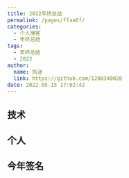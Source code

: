 ```yaml
---
title: 2022年终总结
permalink: /pages/ffaa6f/
categories: 
  - 个人博客
  - 年终总结
tags: 
  - 年终总结
  - 2022
author: 
  name: 执迷
  link: https://github.com/1208340028
date: 2022-05-15 17:02:42
---
```


## 技术

## 个人

## 今年签名

